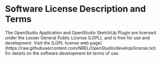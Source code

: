 <h1>Software License Description and Terms</h1>
The OpenStudio Application and OpenStudio SketchUp Plugin are licensed under the Lesser General Public License (LGPL), and is free for use and development. Visit the [LGPL license web page](https://raw.githubusercontent.com/NREL/OpenStudio/develop/license.txt) for details on the software development kit terms of use.
